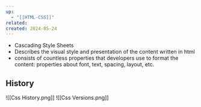 ```yaml
---
up:
  - "[[HTML-CSS]]"
related: 
created: 2024-05-24
---
```


- Cascading Style Sheets
- Describes the visual style and presentation of the content written in html
- consists of countless properties that developers use to format the content: properties about font, text, spacing, layout, etc.

## History
![[Css History.png]]
![[Css Versions.png]]